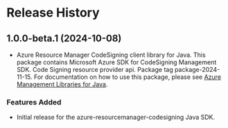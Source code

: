 # Release History

## 1.0.0-beta.1 (2024-10-08)

- Azure Resource Manager CodeSigning client library for Java. This package contains Microsoft Azure SDK for CodeSigning Management SDK. Code Signing resource provider api. Package tag package-2024-11-15. For documentation on how to use this package, please see [Azure Management Libraries for Java](https://aka.ms/azsdk/java/mgmt).
### Features Added

- Initial release for the azure-resourcemanager-codesigning Java SDK.
